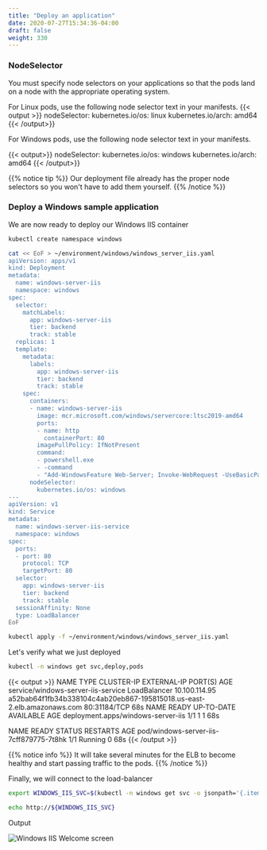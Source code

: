 ```yaml
---
title: "Deploy an application"
date: 2020-07-27T15:34:36-04:00
draft: false
weight: 330
---
```


### NodeSelector

You must specify node selectors on your applications so that the pods land on a node with the appropriate operating system.

For Linux pods, use the following node selector text in your manifests.
{{< output >}}
nodeSelector:
        kubernetes.io/os: linux
        kubernetes.io/arch: amd64
{{< /output>}}

For Windows pods, use the following node selector text in your manifests.

{{< output>}}
nodeSelector:
        kubernetes.io/os: windows
        kubernetes.io/arch: amd64
{{< /output>}}

{{% notice tip %}}
Our deployment file already has the proper node selectors so you won't have to add them yourself.
{{% /notice %}}

### Deploy a Windows sample application

We are now ready to deploy our Windows IIS container

```bash
kubectl create namespace windows

cat << EoF > ~/environment/windows/windows_server_iis.yaml
apiVersion: apps/v1
kind: Deployment
metadata:
  name: windows-server-iis
  namespace: windows
spec:
  selector:
    matchLabels:
      app: windows-server-iis
      tier: backend
      track: stable
  replicas: 1
  template:
    metadata:
      labels:
        app: windows-server-iis
        tier: backend
        track: stable
    spec:
      containers:
      - name: windows-server-iis
        image: mcr.microsoft.com/windows/servercore:ltsc2019-amd64
        ports:
        - name: http
          containerPort: 80
        imagePullPolicy: IfNotPresent
        command:
        - powershell.exe
        - -command
        - "Add-WindowsFeature Web-Server; Invoke-WebRequest -UseBasicParsing -Uri 'https://dotnetbinaries.blob.core.windows.net/servicemonitor/2.0.1.6/ServiceMonitor.exe' -OutFile 'C:\\ServiceMonitor.exe'; echo '<html><body><br/><br/><marquee><H1>Hello EKS!!!<H1><marquee></body><html>' > C:\\inetpub\\wwwroot\\default.html; C:\\ServiceMonitor.exe 'w3svc'; "
      nodeSelector:
        kubernetes.io/os: windows
---
apiVersion: v1
kind: Service
metadata:
  name: windows-server-iis-service
  namespace: windows
spec:
  ports:
  - port: 80
    protocol: TCP
    targetPort: 80
  selector:
    app: windows-server-iis
    tier: backend
    track: stable
  sessionAffinity: None
  type: LoadBalancer
EoF

kubectl apply -f ~/environment/windows/windows_server_iis.yaml
```

Let's verify what we just deployed

```bash
kubectl -n windows get svc,deploy,pods
```

{{< output >}}
NAME                                 TYPE           CLUSTER-IP      EXTERNAL-IP                                                              PORT(S)        AGE
service/windows-server-iis-service   LoadBalancer   10.100.114.95   a52bab64f1fb34b338104c4ab20eb867-195815018.us-east-2.elb.amazonaws.com   80:31184/TCP   68s
NAME                                 READY   UP-TO-DATE   AVAILABLE   AGE
deployment.apps/windows-server-iis   1/1     1            1           68s

NAME                                      READY   STATUS    RESTARTS   AGE
pod/windows-server-iis-7cff879775-7t8hk   1/1     Running   0          68s
{{< /output >}}

{{% notice info %}}
It will take several minutes for the ELB to become healthy and start passing traffic to the  pods.
{{% /notice %}}

Finally, we will connect to the load-balancer

```bash
export WINDOWS_IIS_SVC=$(kubectl -n windows get svc -o jsonpath='{.items[].status.loadBalancer.ingress[].hostname}')

echo http://${WINDOWS_IIS_SVC}
```

Output

![Windows IIS Welcome screen](/images/windows/windows_iis_welcome.png)
